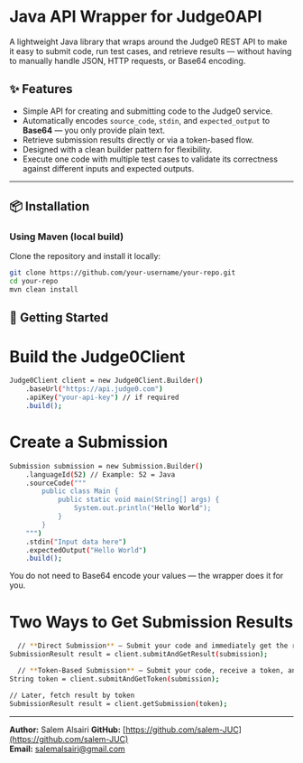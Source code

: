 # Java API Wrapper for Judge0API

A lightweight Java library that wraps around the Judge0 REST API to make it easy to submit code, run test cases, and retrieve results — without having to manually handle JSON, HTTP requests, or Base64 encoding.

## ✨ Features
- Simple API for creating and submitting code to the Judge0 service.
- Automatically encodes `source_code`, `stdin`, and `expected_output` to **Base64** — you only provide plain text.
- Retrieve submission results directly or via a token-based flow.
- Designed with a clean builder pattern for flexibility.
- Execute one code with multiple test cases to validate its correctness against different inputs and expected outputs.

---

## 📦 Installation

### Using Maven (local build)
Clone the repository and install it locally:
```bash
git clone https://github.com/your-username/your-repo.git
cd your-repo
mvn clean install
```
## 🚀 Getting Started

# Build the Judge0Client
```bash
Judge0Client client = new Judge0Client.Builder()
    .baseUrl("https://api.judge0.com")
    .apiKey("your-api-key") // if required
    .build();
```

# Create a Submission
```bash
Submission submission = new Submission.Builder()
    .languageId(52) // Example: 52 = Java
    .sourceCode("""
        public class Main {
            public static void main(String[] args) {
                System.out.println("Hello World");
            }
        }
    """)
    .stdin("Input data here")
    .expectedOutput("Hello World")
    .build();
```
You do not need to Base64 encode your values — the wrapper does it for you.

# Two Ways to Get Submission Results
```bash
  // **Direct Submission** – Submit your code and immediately get the result.
SubmissionResult result = client.submitAndGetResult(submission);

  // **Token-Based Submission** – Submit your code, receive a token, and fetch the result later using that token.
String token = client.submitAndGetToken(submission);

// Later, fetch result by token
SubmissionResult result = client.getSubmission(token);

```

---

**Author:** Salem Alsairi 
**GitHub:** [https://github.com/salem-JUC](https://github.com/salem-JUC)  
**Email:** salemalsairi@gmail.com
